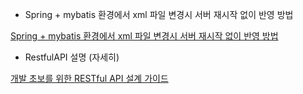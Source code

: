 - Spring + mybatis 환경에서 xml 파일 변경시 서버 재시작 없이 반영 방법

[Spring + mybatis 환경에서 xml 파일 변경시 서버 재시작 없이 반영 방법](https://sbcoba.tistory.com/m/16)

- RestfulAPI 설명 (자세히)

[개발 초보를 위한 RESTful API 설계 가이드](https://velog.io/@couchcoding/%EA%B0%9C%EB%B0%9C-%EC%B4%88%EB%B3%B4%EB%A5%BC-%EC%9C%84%ED%95%9C-RESTful-API-%EC%84%A4%EA%B3%84-%EA%B0%80%EC%9D%B4%EB%93%9C)